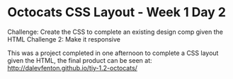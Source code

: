 # Octocats CSS Layout - Week 1 Day 2
Challenge: Create the CSS to complete an existing design comp given the HTML
Challenge 2: Make it responsive

This was a project completed in one afternoon to complete a CSS layout given the HTML, the final product can be seen at: http://dalevfenton.github.io/tiy-1.2-octocats/

